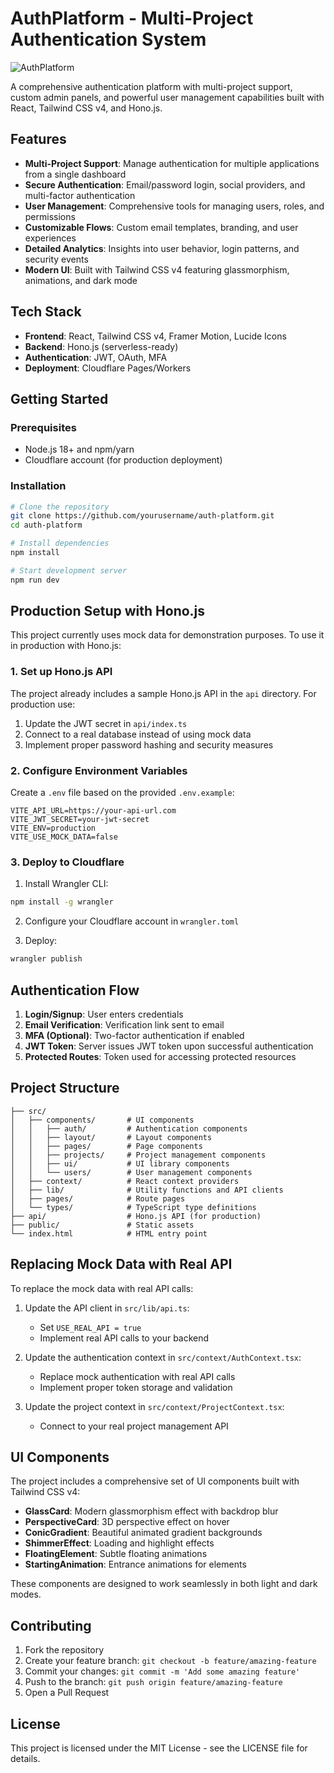 # AuthPlatform - Multi-Project Authentication System

![AuthPlatform](https://images.unsplash.com/photo-1579546929518-9e396f3cc809?w=800&q=80)

A comprehensive authentication platform with multi-project support, custom admin panels, and powerful user management capabilities built with React, Tailwind CSS v4, and Hono.js.

## Features

- **Multi-Project Support**: Manage authentication for multiple applications from a single dashboard
- **Secure Authentication**: Email/password login, social providers, and multi-factor authentication
- **User Management**: Comprehensive tools for managing users, roles, and permissions
- **Customizable Flows**: Custom email templates, branding, and user experiences
- **Detailed Analytics**: Insights into user behavior, login patterns, and security events
- **Modern UI**: Built with Tailwind CSS v4 featuring glassmorphism, animations, and dark mode

## Tech Stack

- **Frontend**: React, Tailwind CSS v4, Framer Motion, Lucide Icons
- **Backend**: Hono.js (serverless-ready)
- **Authentication**: JWT, OAuth, MFA
- **Deployment**: Cloudflare Pages/Workers

## Getting Started

### Prerequisites

- Node.js 18+ and npm/yarn
- Cloudflare account (for production deployment)

### Installation

```bash
# Clone the repository
git clone https://github.com/yourusername/auth-platform.git
cd auth-platform

# Install dependencies
npm install

# Start development server
npm run dev
```

## Production Setup with Hono.js

This project currently uses mock data for demonstration purposes. To use it in production with Hono.js:

### 1. Set up Hono.js API

The project already includes a sample Hono.js API in the `api` directory. For production use:

1. Update the JWT secret in `api/index.ts`
2. Connect to a real database instead of using mock data
3. Implement proper password hashing and security measures

### 2. Configure Environment Variables

Create a `.env` file based on the provided `.env.example`:

```
VITE_API_URL=https://your-api-url.com
VITE_JWT_SECRET=your-jwt-secret
VITE_ENV=production
VITE_USE_MOCK_DATA=false
```

### 3. Deploy to Cloudflare

1. Install Wrangler CLI:

```bash
npm install -g wrangler
```

2. Configure your Cloudflare account in `wrangler.toml`

3. Deploy:

```bash
wrangler publish
```

## Authentication Flow

1. **Login/Signup**: User enters credentials
2. **Email Verification**: Verification link sent to email
3. **MFA (Optional)**: Two-factor authentication if enabled
4. **JWT Token**: Server issues JWT token upon successful authentication
5. **Protected Routes**: Token used for accessing protected resources

## Project Structure

```
├── src/
│   ├── components/       # UI components
│   │   ├── auth/         # Authentication components
│   │   ├── layout/       # Layout components
│   │   ├── pages/        # Page components
│   │   ├── projects/     # Project management components
│   │   ├── ui/           # UI library components
│   │   └── users/        # User management components
│   ├── context/          # React context providers
│   ├── lib/              # Utility functions and API clients
│   ├── pages/            # Route pages
│   └── types/            # TypeScript type definitions
├── api/                  # Hono.js API (for production)
├── public/               # Static assets
└── index.html            # HTML entry point
```

## Replacing Mock Data with Real API

To replace the mock data with real API calls:

1. Update the API client in `src/lib/api.ts`:
   - Set `USE_REAL_API = true`
   - Implement real API calls to your backend

2. Update the authentication context in `src/context/AuthContext.tsx`:
   - Replace mock authentication with real API calls
   - Implement proper token storage and validation

3. Update the project context in `src/context/ProjectContext.tsx`:
   - Connect to your real project management API

## UI Components

The project includes a comprehensive set of UI components built with Tailwind CSS v4:

- **GlassCard**: Modern glassmorphism effect with backdrop blur
- **PerspectiveCard**: 3D perspective effect on hover
- **ConicGradient**: Beautiful animated gradient backgrounds
- **ShimmerEffect**: Loading and highlight effects
- **FloatingElement**: Subtle floating animations
- **StartingAnimation**: Entrance animations for elements

These components are designed to work seamlessly in both light and dark modes.

## Contributing

1. Fork the repository
2. Create your feature branch: `git checkout -b feature/amazing-feature`
3. Commit your changes: `git commit -m 'Add some amazing feature'`
4. Push to the branch: `git push origin feature/amazing-feature`
5. Open a Pull Request

## License

This project is licensed under the MIT License - see the LICENSE file for details.
